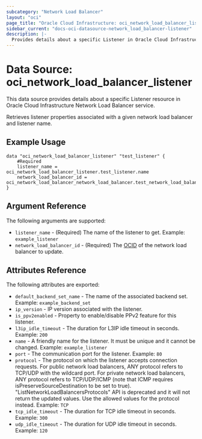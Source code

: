 ```yaml
---
subcategory: "Network Load Balancer"
layout: "oci"
page_title: "Oracle Cloud Infrastructure: oci_network_load_balancer_listener"
sidebar_current: "docs-oci-datasource-network_load_balancer-listener"
description: |-
  Provides details about a specific Listener in Oracle Cloud Infrastructure Network Load Balancer service
---
```


# Data Source: oci_network_load_balancer_listener
This data source provides details about a specific Listener resource in Oracle Cloud Infrastructure Network Load Balancer service.

Retrieves listener properties associated with a given network load balancer and listener name.

## Example Usage

```hcl
data "oci_network_load_balancer_listener" "test_listener" {
	#Required
	listener_name = oci_network_load_balancer_listener.test_listener.name
	network_load_balancer_id = oci_network_load_balancer_network_load_balancer.test_network_load_balancer.id
}
```

## Argument Reference

The following arguments are supported:

* `listener_name` - (Required) The name of the listener to get.  Example: `example_listener` 
* `network_load_balancer_id` - (Required) The [OCID](https://docs.cloud.oracle.com/iaas/Content/General/Concepts/identifiers.htm) of the network load balancer to update.


## Attributes Reference

The following attributes are exported:

* `default_backend_set_name` - The name of the associated backend set.  Example: `example_backend_set` 
* `ip_version` - IP version associated with the listener.
* `is_ppv2enabled` - Property to enable/disable PPv2 feature for this listener.
* `l3ip_idle_timeout` - The duration for L3IP idle timeout in seconds. Example: `200` 
* `name` - A friendly name for the listener. It must be unique and it cannot be changed.  Example: `example_listener` 
* `port` - The communication port for the listener.  Example: `80` 
* `protocol` - The protocol on which the listener accepts connection requests. For public network load balancers, ANY protocol refers to TCP/UDP with the wildcard port. For private network load balancers, ANY protocol refers to TCP/UDP/ICMP (note that ICMP requires isPreserveSourceDestination to be set to true). "ListNetworkLoadBalancersProtocols" API is deprecated and it will not return the updated values. Use the allowed values for the protocol instead.  Example: `TCP` 
* `tcp_idle_timeout` - The duration for TCP idle timeout in seconds. Example: `300` 
* `udp_idle_timeout` - The duration for UDP idle timeout in seconds. Example: `120` 

